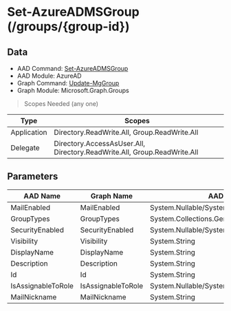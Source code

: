 # Set-AzureADMSGroup (/groups/{group-id})

## Data

+ AAD Command: [Set-AzureADMSGroup](https://docs.microsoft.com/en-us/powershell/module/AzureAD/Set-AzureADMSGroup)
+ AAD Module: AzureAD
+ Graph Command: [Update-MgGroup](https://docs.microsoft.com/en-us/powershell/module/Microsoft.Graph.Groups/Update-MgGroup)
+ Graph Module: Microsoft.Graph.Groups

> Scopes Needed (any one)

|Type|Scopes|
|---|---|
|Application|Directory.ReadWrite.All, Group.ReadWrite.All|
|Delegate|Directory.AccessAsUser.All, Directory.ReadWrite.All, Group.ReadWrite.All|

## Parameters

|AAD Name|Graph Name|AAD Type|Graph Type|Infos|
|---|---|---|---|---|
|MailEnabled|MailEnabled|System.Nullable/System.Boolean|System.Management.Automation.SwitchParameter||
|GroupTypes|GroupTypes|System.Collections.Generic.List/System.String|System.String[]||
|SecurityEnabled|SecurityEnabled|System.Nullable/System.Boolean|System.Management.Automation.SwitchParameter||
|Visibility|Visibility|System.String|System.String||
|DisplayName|DisplayName|System.String|System.String||
|Description|Description|System.String|System.String||
|Id|Id|System.String|System.String||
|IsAssignableToRole|IsAssignableToRole|System.Nullable/System.Boolean|System.Management.Automation.SwitchParameter||
|MailNickname|MailNickname|System.String|System.String||

